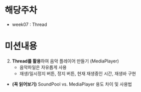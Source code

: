 # 해당주차
- week07 : Thread
# 미션내용
2. **Thread를 활용**하여 음악 플레이어 만들기 (MediaPlayer)
    - 음악파일은 자유롭게 사용
    - 재생/일시정지 버튼, 정지 버튼, 현재 재생중인 시간, 재생바 구현
- **(꼭 읽어보기)** SoundPool vs. MediaPlayer 용도 차이 및 사용법
